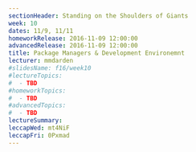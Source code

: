 ```yaml
---
sectionHeader: Standing on the Shoulders of Giants
week: 10
dates: 11/9, 11/11
homeworkRelease: 2016-11-09 12:00:00
advancedRelease: 2016-11-09 12:00:00
title: Package Managers & Development Environemnt
lecturer: mmdarden
#slidesName: f16/week10
#lectureTopics:
#  - TBD
#homeworkTopics:
#  - TBD
#advancedTopics:
#  - TBD
lectureSummary:
leccapWed: mt4NiF
leccapFri: 0Pxmad
---
```



